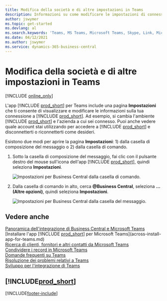 ```yaml
---
title: Modifica della società e di altre impostazioni in Teams
description: Informazioni su come modificare le impostazioni di connessione di Business Central da Microsoft Teams.
author: jswymer
ms.topic: get-started
ms.devlang: al
ms.search.keywords: 'Teams, MS Teams, Microsoft Teams, Skype, Link, Microsoft 365, settings, search'
ms.date: 04/12/2021
ms.author: jswymer
ms.service: dynamics-365-business-central
---
```


# Modifica della società e di altre impostazioni in Teams

[!INCLUDE [online_only](includes/online_only.md)]

L'app [!INCLUDE [prod_short](includes/prod_short.md)] per Teams include una pagina **Impostazioni** che ti consente di visualizzare e modificare le informazioni sulla tua connessione a [!INCLUDE [prod_short](includes/prod_short.md)]. Ad esempio, si cambia l'ambiente [!INCLUDE [prod_short](includes/prod_short.md)] e l'azienda a cui sei connesso. Puoi anche vedere quale account stai utilizzando per accedere a [!INCLUDE [prod_short](includes/prod_short.md)] e disconnetterti o riconnetterti come desideri.

Esistono due modi per aprire la pagina **Impostazioni**: 1) dalla casella di composizione del messaggio o 2) dalla casella di comando.

1. Sotto la casella di composizione del messaggio, fai clic con il pulsante destro del mouse sull'icona dell'app [!INCLUDE [prod_short](includes/prod_short.md)], quindi seleziona **Impostazioni**.

    ![Impostazioni per Business Central dalla casella di comando.](media/teams-settings-message-box.png)

2. Dalla casella di comando in alto, cerca **@Business Central**, seleziona **... (Altre opzioni)**, quindi seleziona **Impostazioni**.

   ![Impostazioni per Business Central dalla casella del messaggio.](media/teams-settings-command-box.png)

## Vedere anche

[Panoramica dell'integrazione di Business Central e Microsoft Teams](across-teams-overview.md)  
[Installare l'app [!INCLUDE [prod_short](includes/prod_short.md)] per Microsoft Teams](across-install-app-for-teams.md)  
[Ricerca di clienti, fornitori e altri contatti da Microsoft Teams](across-search-contacts-teams.md)  
[Condividere i record in Microsoft Teams](across-working-with-teams.md)  
[Domande frequenti su Teams](teams-faq.md)  
[Risoluzione dei problemi relativi a Teams](admin-teams-troubleshooting.md)  
[Sviluppo per l'integrazione di Teams](/dynamics365/business-central/dev-itpro/developer/devenv-develop-for-teams)  

## [!INCLUDE[prod_short](includes/free_trial_md.md)]  


[!INCLUDE[footer-include](includes/footer-banner.md)]